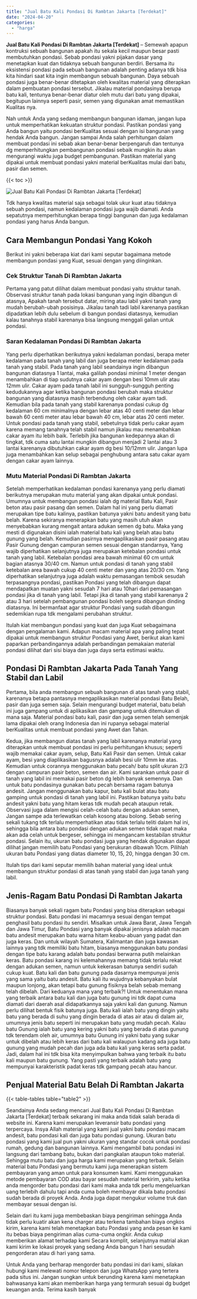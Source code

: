 ```yaml
---
title: "Jual Batu Kali Pondasi Di Rambtan Jakarta [Terdekat]"
date: "2024-04-20"
categories: 
  - "harga"
---
```


**Jual Batu Kali Pondasi Di Rambtan Jakarta \[Terdekat\]** – Semewah apapun kontruksi sebuah bangunan apakah itu sekala kecil maupun besar pasti membutuhkan pondasi. Sebab pondasi yakni pijakan dasar yang menetapkan kuat dan tidaknya sebuah bangunan berdiri. Bersama itu eksistensi pondasi pada sebuah bangunan adalah penting adanya tdk bisa kita hindari saat kita ingin membangun sebuah bangunan. Daya sebuah pondasi juga benar-benar ditetapkan oleh kwalitas material yang diterapkan dalam pembuatan pondasi tersebut. Jikalau material pondasinya berupa batu kali, tentunya benar-benar diatur oleh mutu dari batu yang dipakai, begitupun lainnya seperti pasir, semen yang digunakan amat memastikan Kualitas nya.

Nah untuk Anda yang sedang membangun bangunan idaman, jangan lupa untuk memperhatikan kekuatan struktur pondasi. Pastikan pondasi yang Anda bangun yaitu pondasi berKualitas sesuai dengan isi bangunan yang hendak Anda bangun. Jangan sampai Anda salah perhitungan dalam membuat pondasi ini sebab akan benar-benar berpengaruh dan tentunya dg memperhitungkan pembangunan pondasi sebaik mungkin itu akan mengurangi waktu juga budget pembangunan. Pastikan material yang dipakai untuk membuat pondasi yakni material berKualitas mulai dari batu, pasir dan semen.

{{< toc >}}

![Jual Batu Kali Pondasi Di Rambtan Jakarta [Terdekat]](/images/jual-batu-kali-32.png)

Tdk hanya kwalitas material saja sebagai tolak ukur kuat atau tidaknya sebuah pondasi, namun kedalaman pondasi juga wajib diamati. Anda sepatutnya memperhitungkan berapa tinggi bangunan dan juga kedalaman pondasi yang harus Anda bangun.

## Cara Membangun Pondasi Yang Kokoh

Berikut ini yakni beberapa kiat dari kami seputar bagaimana metode membangun pondasi yang Kuat, sesuai dengan yang diinginkan.

### Cek Struktur Tanah Di Rambtan Jakarta

Pertama yang patut dilihat dalam membuat pondasi yaitu struktur tanah. Observasi struktur tanah pada lokasi bangunan yang ingin dibangun di atasnya, Apakah tanah tersebut datar, miring atau labil yakni tanah yang mudah berubah-ubah posisinya. Jikalau tanah tadi labil karenanya pastikan dipadatkan lebih dulu sebelum di bangun pondasi diatasnya, kemudian kalau tanahnya stabil karenanya bisa langsung menggali galian untuk pondasi.

### Saran Kedalaman Pondasi Di Rambtan Jakarta

Yang perlu diperhatikan berikutnya yakni kedalaman pondasi, berapa meter kedalaman pada tanah yang labil dan juga berapa meter kedalaman pada tanah yang stabil. Pada tanah yang labil seandainya ingin dibangun bangunan diatasnya 1 lantai, maka galilah pondasi minimal 1 meter dengan menambahkan di tiap sudutnya cakar ayam dengan besi 10mm ulir atau 12mm ulir. Cakar ayam pada tanah labil ini sungguh-sungguh penting kedudukannya agar ketika bangunan pondasi berubah maka struktur bangunan yang diatasnya masih terbendung oleh cakar ayam tadi. Kemudian bila pada tanah yang stabil karenanya pondasi cukup dg kedalaman 60 cm minimalnya dengan lebar atas 40 centi meter dan lebar bawah 60 centi meter atau lebar bawah 40 cm, lebar atas 20 centi meter. Untuk pondasi pada tanah yang stabil, sebetulnya tidak perlu cakar ayam karena memang tanahnya telah stabil namun jikalau mau menambahkan cakar ayam itu lebih baik. Terlebih jika bangunan kedepannya akan di tingkat, tdk cuma satu lantai mungkin dibangun menjadi 2 lantai atau 3 lantai karenanya dibutuhkan cakar ayam dg besi 10/12mm ulir. Jangan lupa juga menambahkan kan selup sebagai penghubung antara satu cakar ayam dengan cakar ayam lainnya.

### Mutu Material Pondasi Di Rambtan Jakarta

Setelah memperhatikan kedalaman pondasi karenanya yang perlu diamati berikutnya merupakan mutu material yang akan dipakai untuk pondasi. Umumnya untuk membangun pondasi ialah dg material Batu Kali, Pasir beton atau pasir pasang dan semen. Dalam hal ini yang perlu diamati merupakan tipe batu kalinya, pastikan batunya yakni batu andesit yang batu belah. Karena sekiranya menerapkan batu yang masih utuh akan menyebabkan kurang mengait antara adukan semen dg batu. Maka yang mesti di digunakan disini ialah material batu kali yang belah atau batu gunung yang belah. Kemudian pasirnya mengaplikasikan pasir pasang atau Pasir Gunung dengan campuran semen sesuai dengan standarnya, Yang wajib diperhatikan selanjutnya juga merupakan ketebalan pondasi untuk tanah yang labil. Ketebalan pondasi area bawah minimal 60 cm untuk bagian atasnya 30/40 cm. Namun untuk pondasi di tanah yang stabil ketebalan area bawah cukup 40 centi meter dan yang atas 20/30 cm. Yang diperhatikan selanjutnya juga adalah waktu pemasangan tembok sesudah terpasangnya pondasi, pastikan Pondasi yang telah dibangun dapat mendapatkan muatan yakni sesudah 7 hari atau 10hari dari pemasangan pondasi jika di tanah yang labil. Tetapi jika di tanah yang stabil karenanya 2 atau 3 hari setelah pembangunan pondasi boleh segera dibangun dinding diatasnya. Ini bermanfaat agar struktur Pondasi yang sudah dibangun sedemikian rupa tdk mengalami perubahan struktur.

Itulah kiat membangun pondasi yang kuat dan juga Kuat sebagaimana dengan pengalaman kami. Adapun macam material apa yang paling tepat dipakai untuk membangun struktur Pondasi yang Awet, berikut akan kami paparkan perbandingannya adalah perbandingan pemakaian material pondasi dilihat dari sisi biaya dan juga daya serta estimasi waktu.

## Pondasi Di Rambtan Jakarta Pada Tanah Yang Stabil dan Labil

Pertama, bila anda membangun sebuah bangunan di atas tanah yang stabil, karenanya betapa pantasnya mengaplikasikan material pondasi Batu Belah, pasir dan juga semen saja. Selain mengurangi budget material, batu belah ini juga gampang untuk di aplikasikan dan gampang untuk ditemukan di mana saja. Material pondasi batu kali, pasir dan juga semen telah semenjak lama dipakai oleh orang Indonesia dan ini rupanya sebagai material berKualitas untuk membuat pondasi yang Awet dan Tahan.

Kedua, jika membangun diatas tanah yang labil karenanya material yang diterapkan untuk membuat pondasi ini perlu perhitungan khusus; seperti wajib memakai cakar ayam, selup, Batu Kali Pasir dan semen. Untuk cakar ayam, besi yang diaplikasikan bagusnya adalah besi ulir 10mm ke atas. Kemudian untuk corannya menggunakan batu pecah/ batu split ukuran 2/3 dengan campuran pasir beton, semen dan air. Kami sarankan untuk pasir di tanah yang labil ini memakai pasir beton dg lebih banyak semennya. Dan untuk batu pondasinya gunakan batu pecah bersama ragam batunya andesit. Jangan menggunakan batu kapur, batu kali bulat atau batu gamping untuk pondasi di tanah yang labil ini. Pastikan batunya yaitu batu andesit yakni batu yang hitam keras tdk mudah pecah ataupun retak. Observasi juga dalam mengisi celah-celah batu dengan adukan semen, Jangan sampe ada terlewatkan celah kosong atau bolong. Sebab sering sekali tukang tdk terlalu memperhatikan atau tidak terlalu teliti dalam hal ini, sehingga bila antara batu pondasi dengan adukan semen tidak rapat maka akan ada celah untuk bergeser, sehingga ini mengancam kestabilan struktur pondasi. Selain itu, ukuran batu pondasi juga yang hendak digunakan dapat dilihat jangan memilih batu Pondasi yang berukuran dibawah 10cm. Pilihlah ukuran batu Pondasi yang diatas diameter 10, 15, 20, hingga dengan 30 cm.

Itulah tips dari kami seputar memilih bahan material yang ideal untuk membangun struktur pondasi di atas tanah yang stabil dan juga tanah yang labil.

## Jenis-Ragam Batu Pondasi Di Rambtan Jakarta

Biasanya banyak sekali ragam batu Pondasi yang bisa diterapkan sebagai struktur pondasi. Batu pondasi ini macamnya sesuai dengan tempat penghasil batu pondasi itu sendiri. Misalkan untuk Jawa Barat, Jawa Tengah dan Jawa Timur, Batu Pondasi yang banyak dipakai jenisnya adalah macam batu andesit merupakan batu warna hitam keabu-abuan yang padat dan juga keras. Dan untuk wilayah Sumatera, Kalimantan dan juga kawasan lainnya yang tdk memiliki batu hitam, biasanya menggunakan batu pondasi dengan tipe batu karang adalah batu pondasi berwarna putih melainkan keras. Batu pondasi karang ini kelemahannya memang tidak terlalu rekat dengan adukan semen, namun untuk kekerasan batunya sendiri sudah cukup kuat. Batu kali dan batu gunung pada dasarnya mempunyai jenis yang sama yaitu batu andesit. Batu kali itu wujudnya kebanyakan bulat maupun lonjong, akan tetapi batu gunung fisiknya belah sebab memang telah dibelah. Dari keduanya mana yang terbaik?! Untuk menentukan mana yang terbaik antara batu kali dan juga batu gunung ini tdk dapat cuma diamati dari daerah asal didapatkannya saja yakni kali dan gunung. Namun perlu dilihat bentuk fisik batunya juga. Batu kali ialah batu yang dingin yaitu batu yang berada di suhu yang dingin berada di atas air atau di dalam air, umumnya jenis batu seperti ini merupakan batu yang mudah pecah. Kalau batu Gunung ialah batu yang kering yakni batu yang berada di atas gunung tdk terendam oleh air, umumnya batu Gunung ini yakni batu yang sukar untuk dibelah atau lebih keras dari batu kali walaupun kadang ada juga batu gunung yang mudah pecah dan juga ada batu kali yang keras serta padat. Jadi, dalam hal ini tdk bisa kita menyimpulkan bahwa yang terbaik itu batu kali maupun batu gunung. Yang pasti yang terbaik adalah batu yang mempunyai karakteristik padat keras tdk gampang pecah atau hancur.

## Penjual Material Batu Belah Di Rambtan Jakarta

{{< table-tables table="table2" >}}

Seandainya Anda sedang mencari Jual Batu Kali Pondasi Di Rambtan Jakarta \[Terdekat\] terbaik sekarang ini maka anda tidak salah berada di website ini. Karena kami merupakan leveransir batu pondasi yang terpercaya. Insya Allah material yang kami jual yakni batu pondasi macam andesit, batu pondasi kali dan juga batu pondasi gunung. Ukuran batu pondasi yang kami jual pun yakni ukuran yang standar cocok untuk pondasi rumah, gedung dan bangunan lainnya. Kami mengambil batu pondasi ini langsung dari tambang batu, bukan dari pangkalan ataupun toko material. Sehingga mutu batu dan juga harga kami merupakan yang terbaik. Selain material batu Pondasi yang bermutu kami juga menerapkan sistem pembayaran yang aman untuk para konsumen kami. Kami menggunakan metode pembayaran COD atau bayar sesudah material terkirim, yaitu ketika anda mengorder batu pondasi dari kami maka anda tdk perlu mengeluarkan uang terlebih dahulu tapi anda cuma boleh membayar dikala batu pondasi sudah berada di proyek Anda. Anda juga dapat mengukur volume truk dan membayar sesuai dengan isi.

Selain dari itu kami juga membebaskan biaya pengiriman sehingga Anda tidak perlu kuatir akan kena charger atau terkena tambahan biaya ongkos kirim, karena kami telah menetapkan batu Pondasi yang anda pesan ke kami itu bebas biaya pengiriman alias cuma-cuma ongkir. Anda cukup memberikan alamat terhadap kami Secara komplit, selanjutnya matrial akan kami kirim ke lokasi proyek yang sedang Anda bangun 1 hari sesudah pengorderan atau di hari yang sama.

Untuk Anda yang berharap mengorder batu pondasi ini dari kami, silakan hubungi kami melewati nomor telepon dan juga WhatsApp yang tertera pada situs ini. Jangan sungkan untuk berunding karena kami menetapkan bahwasanya kami akan memberikan harga yang termurah sesuai dg budget keuangan anda. Terima kasih banyak
